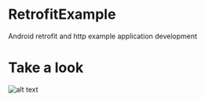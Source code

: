 # RetrofitExample
Android retrofit and http example application development

# Take a look 
![alt text](https://raw.githubusercontent.com/Spurno/RetrofitExample/master/screenshots/to/snap.JPG)
